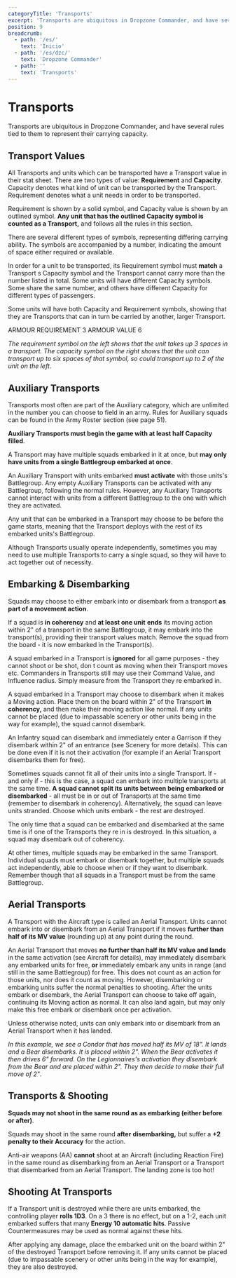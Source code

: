 ```yaml
---
categoryTitle: 'Transports'
excerpt: 'Transports are ubiquitous in Dropzone Commander, and have several rules tied to them to represent their carrying capacity.'
position: 9
breadcrumb:
  - path: '/es/'
    text: 'Inicio'
  - path: '/es/dzc/'
    text: 'Dropzone Commander'
  - path: ''
    text: 'Transports'
---
```


# Transports

Transports are ubiquitous in Dropzone Commander, and have several rules tied to them to represent their carrying capacity.

## Transport Values

All Transports and units which can be transported have a Transport value in their stat sheet. There are two types of value: **Requirement** and **Capacity**. Capacity denotes what kind of unit can be transported by the Transport. Requirement denotes what a unit needs in order to be transported.

Requirement is shown by a solid symbol, and Capacity value is shown by an outlined symbol. **Any unit that has the outlined Capacity symbol is counted as a Transport,** and follows all the rules in this section.

There are several different types of symbols, representing differing carrying ability. The symbols are accompanied by a number, indicating the amount of space either required or available.

In order for a unit to be transported, its Requirement symbol must **match** a Transport s Capacity symbol and the Transport cannot carry more than the number listed in total. Some units will have different Capacity symbols. Some share the same number, and others have different Capacity for different types of passengers.

Some units will have both Capacity and Requirement symbols, showing that they are Transports that can in turn be carried by another, larger Transport.

ARMOUR REQUIREMENT 3 ARMOUR VALUE 6

_The requirement symbol on the left shows that the unit takes up 3 spaces in a transport. The capacity symbol on the right shows that the unit can transport up to six spaces of that symbol, so could transport up to 2 of the unit on the left_.

## Auxiliary Transports

Transports most often are part of the Auxiliary category, which are unlimited in the number you can choose to field in an army. Rules for Auxiliary squads can be found in the Army Roster section (see page 51).

**Auxiliary Transports must begin the game with at least half Capacity filled**.

A Transport may have multiple squads embarked in it at once, but **may only have units from a single Battlegroup embarked at once**.

An Auxiliary Transport with units embarked **must activate** with those units's Battlegroup. Any empty Auxiliary Transports can be activated with any Battlegroup, following the normal rules. However, any Auxiliary Transports cannot interact with units from a different Battlegroup to the one with which they are activated.

Any unit that can be embarked in a Transport may choose to be before the game starts, meaning that the Transport deploys with the rest of its embarked units's Battlegroup.

Although Transports usually operate independently, sometimes you may need to use multiple Transports to carry a single squad, so they will have to act together out of necessity.

## Embarking & Disembarking

Squads may choose to either embark into or disembark from a transport **as part of a movement action**.

If a squad is **in coherency** and **at least one unit** **ends** its moving action within 2" of a transport in the same Battlegroup, it may embark into the transport(s), providing their transport values match. Remove the squad from the board - it is now embarked in the Transport(s).

A squad embarked in a Transport is **ignored** for all game purposes - they cannot shoot or be shot, don t count as moving when their Transport moves etc. Commanders in Transports still may use their Command Value, and Influence radius. Simply measure from the Transport they re embarked in.

A squad embarked in a Transport may choose to disembark when it makes a Moving action. Place them on the board within 2" of the Transport **in coherency,** and then make their moving action like normal. If any units cannot be placed (due to impassable scenery or other units being in the way for example), the squad cannot disembark.

An Infantry squad can disembark and immediately enter a Garrison if they disembark within 2" of an entrance (see Scenery for more details). This can be done even if it is not their activation (for example if an Aerial Transport disembarks them for free).

Sometimes squads cannot fit all of their units into a single Transport. If - and only if - this is the case, a squad can embark into multiple transports at the same time. **A squad cannot split its units between being embarked or disembarked** - all must be in or out of Transports at the same time (remember to disembark in coherency). Alternatively, the squad can leave units stranded. Choose which units embark - the rest are destroyed.

The only time that a squad can be embarked and disembarked at the same time is if one of the Transports they re in is destroyed. In this situation, a squad may disembark out of coherency.

At other times, multiple squads may be embarked in the same Transport. Individual squads must embark or disembark together, but multiple squads act independently, able to choose when or if they want to disembark. Remember though that all squads in a Transport must be from the same Battlegroup.

## Aerial Transports

A Transport with the Aircraft type is called an Aerial Transport. Units cannot embark into or disembark from an Aerial Transport if it moves **further than half of its MV value** (rounding up) at any point during the round.

An Aerial Transport that moves **no further than half its MV value and lands** in the same activation (see Aircraft for details), may immediately disembark any embarked units for free, **or** immediately embark any units in range (and still in the same Battlegroup) for free. This does not count as an action for those units, nor does it count as moving. However, disembarking or embarking units suffer the normal penalties to shooting. After the units embark or disembark, the Aerial Transport can choose to take off again, continuing its Moving action as normal. It can also land again, but may only make this free embark or disembark once per activation.

Unless otherwise noted, units can only embark into or disembark from an Aerial Transport when it has landed.

_In this example, we see a Condor that has moved half its MV of 18". It lands and a Bear disembarks. It is placed within 2". When the Bear activates it then drives 6" forward. On the Legionnaires's activation they disembark from the Bear and are placed within 2". They then decide to make their full move of 2"_.

## Transports & Shooting

**Squads may not shoot in the same round as as embarking (either before or after)**.

Squads may shoot in the same round **after** **disembarking,** but suffer a **+2 penalty to their Accuracy** for the action.

Anti-air weapons (AA) **cannot** shoot at an Aircraft (including Reaction Fire) in the same round as disembarking from an Aerial Transport or a Transport that disembarked from an Aerial Transport. The landing zone is too hot!

## Shooting At Transports

If a Transport unit is destroyed while there are units embarked, the controlling player **rolls 1D3**. On a 3 there is no effect, but on a 1-2, each unit embarked suffers that many **Energy 10 automatic hits**. Passive Countermeasures may be used as normal against these hits.

After applying any damage, place the embarked unit on the board within 2" of the destroyed Transport before removing it. If any units cannot be placed (due to impassable scenery or other units being in the way for example), they are also destroyed.
